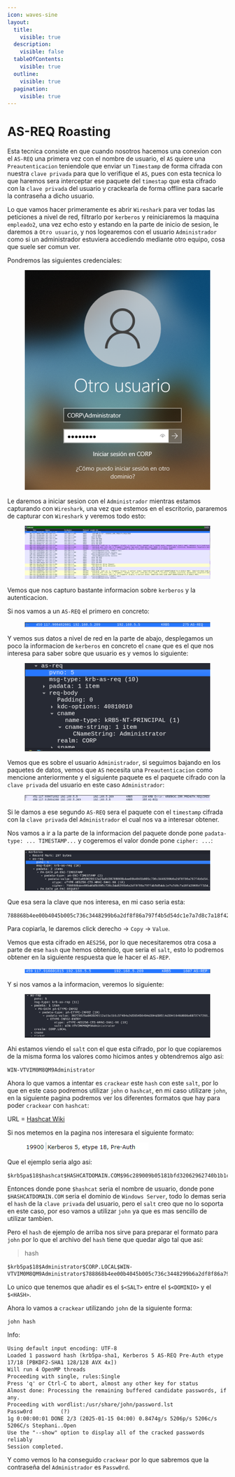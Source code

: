 ```yaml
---
icon: waves-sine
layout:
  title:
    visible: true
  description:
    visible: false
  tableOfContents:
    visible: true
  outline:
    visible: true
  pagination:
    visible: true
---
```


# AS-REQ Roasting

Esta tecnica consiste en que cuando nosotros hacemos una conexion con el `AS-REQ` una primera vez con el nombre de usuario, el `AS` quiere una `Preautenticacion` teniendole que enviar un `Timestamp` de forma cifrada con nuestra `clave privada` para que lo verifique el `AS`, pues con esta tecnica lo que haremos sera interceptar ese paquete del `timestap` que esta cifrado con la `clave privada` del usuario y crackearla de forma offline para sacarle la contraseña a dicho usuario.

Lo que vamos hacer primeramente es abrir `Wireshark` para ver todas las peticiones a nivel de red, filtrarlo por `kerberos` y reiniciaremos la maquina `empleado2`, una vez echo esto y estando en la parte de inicio de sesion, le daremos a `Otro usuario`, y nos logearemos con el usuario `Administrador` como si un administrador estuviera accediendo mediante otro equipo, cosa que suele ser comun ver.

Pondremos las siguientes credenciales:

<figure><img src="../../../.gitbook/assets/image (142).png" alt=""><figcaption></figcaption></figure>

Le daremos a iniciar sesion con el `Administrador` mientras estamos capturando con `Wireshark`, una vez que estemos en el escritorio, pararemos de capturar con `Wireshark` y veremos todo esto:

<figure><img src="../../../.gitbook/assets/image (143).png" alt=""><figcaption></figcaption></figure>

Vemos que nos capturo bastante informacion sobre `kerberos` y la autenticacion.

Si nos vamos a un `AS-REQ` el primero en concreto:

<figure><img src="../../../.gitbook/assets/image (144).png" alt=""><figcaption></figcaption></figure>

Y vemos sus datos a nivel de red en la parte de abajo, desplegamos un poco la informacion de `kerberos` en concreto el `cname` que es el que nos interesa para saber sobre que usuario es y vemos lo siguiente:

<figure><img src="../../../.gitbook/assets/image (145).png" alt=""><figcaption></figcaption></figure>

Vemos que es sobre el usuario `Administrador`, si seguimos bajando en los paquetes de datos, vemos que `AS` necesita una `Preautenticacion` como mencione anteriormente y el siguiente paquete es el paquete cifrado con la `clave privada` del usuario en este caso `Administrador`:

<figure><img src="../../../.gitbook/assets/image (146).png" alt=""><figcaption></figcaption></figure>

Si le damos a ese segundo `AS-REQ` sera el paquete con el `timestamp` cifrada con la `clave privada` del `Administrador` el cual nos va a interesar obtener.

Nos vamos a ir a la parte de la informacion del paquete donde pone `padata-type: ... TIMESTAMP...` y cogeremos el valor donde pone `cipher: ...`:

<figure><img src="../../../.gitbook/assets/image (147).png" alt=""><figcaption></figcaption></figure>

Que esa sera la clave que nos interesa, en mi caso seria esta:

```
788868b4ee00b4045b005c736c3448299b6a2df8f86a797f4b5d54dc1e7a7d8c7a18f42068bff33492b5993176bbf57e5364aa167f5094d7
```

Para copiarla, le daremos click derecho -> `Copy` -> `Value`.

Vemos que esta cifrado en `AES256`, por lo que necesitaremos otra cosa a parte de ese `hash` que hemos obtenido, que seria el `salt`, esto lo podremos obtener en la siguiente respuesta que le hacer el `AS-REP`.

<figure><img src="../../../.gitbook/assets/image (148).png" alt=""><figcaption></figcaption></figure>

Y si nos vamos a la informacion, veremos lo siguiente:

<figure><img src="../../../.gitbook/assets/image (149).png" alt=""><figcaption></figcaption></figure>

Ahi estamos viendo el `salt` con el que esta cifrado, por lo que copiaremos de la misma forma los valores como hicimos antes y obtendremos algo asi:

```
WIN-VTVIM0M8QM9Administrator
```

Ahora lo que vamos a intentar es `crackear` este `hash` con este `salt`, por lo que en este caso podremos utilizar `john` o `hashcat`, en mi caso utilizare `john`, en la siguiente pagina podremos ver los diferentes formatos que hay para poder `crackear` con `hashcat`:

URL = [Hashcat Wiki](https://hashcat.net/wiki/doku.php?id=example_hashes)

Si nos metemos en la pagina nos interesara el siguiente formato:

<figure><img src="../../../.gitbook/assets/image (150).png" alt=""><figcaption></figcaption></figure>

Que el ejemplo seria algo asi:

```
$krb5pa$18$hashcat$HASHCATDOMAIN.COM$96c289009b05181bfd32062962740b1b1ce5f74eb12e0266cde74e81094661addab08c0c1a178882c91a0ed89ae4e0e68d2820b9cce69770
```

Entonces donde pone `$hashcat` seria el nombre de usuario, donde pone `$HASHCATDOMAIN.COM` seria el dominio de `Windows Server`, todo lo demas seria el `hash` de la `clave privada` del usuario, pero el `salt` creo que no lo soporta en este caso, por eso vamos a utilizar `john` ya que es mas sencillo de utilizar tambien.

Pero el `hash` de ejemplo de arriba nos sirve para preparar el formato para `john` por lo que el archivo del `hash` tiene que quedar algo tal que asi:

> hash

```
$krb5pa$18$Administrator$CORP.LOCAL$WIN-VTVIM0M8QM9Administrator$788868b4ee00b4045b005c736c3448299b6a2df8f86a797f4b5d54dc1e7a7d8c7a18f42068bff33492b5993176bbf57e5364aa167f5094d7
```

Lo unico que tenemos que añadir es el `$<SALT>` entre el `$<DOMINIO>` y el `$<HASH>`.

Ahora lo vamos a `crackear` utilizando `john` de la siguiente forma:

```shell
john hash
```

Info:

```
Using default input encoding: UTF-8
Loaded 1 password hash (krb5pa-sha1, Kerberos 5 AS-REQ Pre-Auth etype 17/18 [PBKDF2-SHA1 128/128 AVX 4x])
Will run 4 OpenMP threads
Proceeding with single, rules:Single
Press 'q' or Ctrl-C to abort, almost any other key for status
Almost done: Processing the remaining buffered candidate passwords, if any.
Proceeding with wordlist:/usr/share/john/password.lst
Passw0rd         (?)     
1g 0:00:00:01 DONE 2/3 (2025-01-15 04:00) 0.8474g/s 5206p/s 5206c/s 5206C/s Stephani..Open
Use the "--show" option to display all of the cracked passwords reliably
Session completed. 
```

Y como vemos lo ha conseguido `crackear` por lo que sabremos que la contraseña del `Administrador` es `Passw0rd`.
